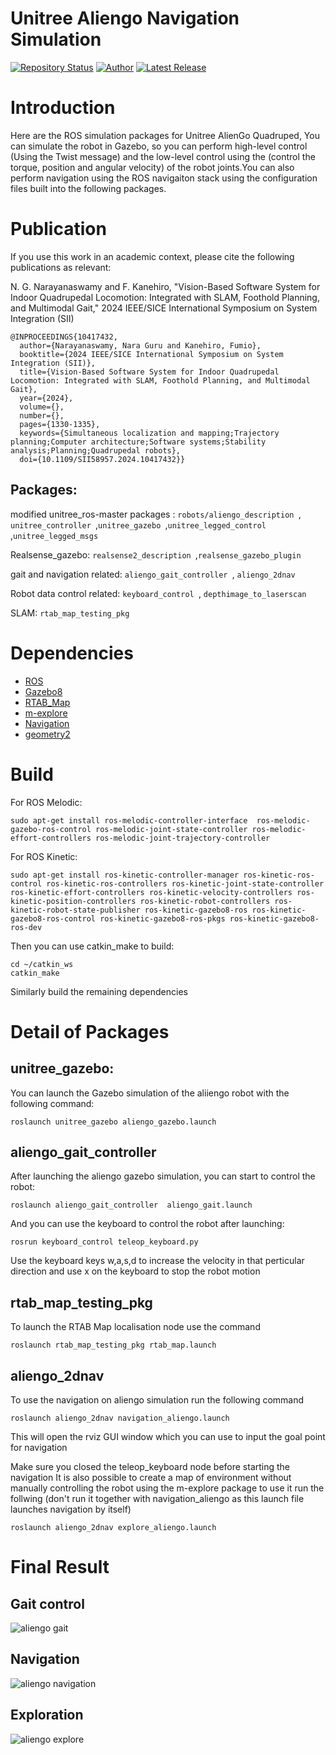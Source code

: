 # Unitree Aliengo Navigation Simulation
[![Repository Status](https://img.shields.io/badge/Repository%20Status-Maintained-dark%20green.svg)](https://github.com/guru-narayana/Aliengo_Nav-sim)
[![Author](https://img.shields.io/badge/Author-Nara%20Guru%20Narayanaswamy-blue)](https://www.linkedin.com/in/nara-guru-narayanaswamy-658a811b0/)
[![Latest Release](https://img.shields.io/badge/Latest%20Release-27%20July%202022-yellow.svg)](https://github.com/guru-narayana/Aliengo_Nav-sim/releases/tag/v3.0)
# Introduction
Here are the ROS simulation packages for Unitree AlienGo Quadruped, You can simulate the robot in Gazebo, so you can perform high-level control (Using the Twist message) and the low-level control using the (control the torque, position and angular velocity) of the robot joints.You can also perform navigation using the ROS navigaiton stack using the configuration files built into the following packages.
# Publication
If you use this work in an academic context, please cite the following publications as relevant:

N. G. Narayanaswamy and F. Kanehiro, "Vision-Based Software System for Indoor Quadrupedal Locomotion: Integrated with SLAM, Foothold Planning, and Multimodal Gait," 2024 IEEE/SICE International Symposium on System Integration (SII)
```
@INPROCEEDINGS{10417432,
  author={Narayanaswamy, Nara Guru and Kanehiro, Fumio},
  booktitle={2024 IEEE/SICE International Symposium on System Integration (SII)}, 
  title={Vision-Based Software System for Indoor Quadrupedal Locomotion: Integrated with SLAM, Foothold Planning, and Multimodal Gait}, 
  year={2024},
  volume={},
  number={},
  pages={1330-1335},
  keywords={Simultaneous localization and mapping;Trajectory planning;Computer architecture;Software systems;Stability analysis;Planning;Quadrupedal robots},
  doi={10.1109/SII58957.2024.10417432}}
```
## Packages:
modified unitree_ros-master packages :  `robots/aliengo_description `, `unitree_controller `,`unitree_gazebo `,`unitree_legged_control `,`unitree_legged_msgs `

Realsense_gazebo: `realsense2_description `,`realsense_gazebo_plugin`

gait and navigation related: `aliengo_gait_controller `, `aliengo_2dnav`

Robot data control related: `keyboard_control `, `depthimage_to_laserscan`

SLAM:  `rtab_map_testing_pkg `
# Dependencies
* [ROS](https://www.ros.org/)
* [Gazebo8](http://gazebosim.org/)
* [RTAB_Map](https://github.com/introlab/rtabmap_ros)
* [m-explore](https://github.com/hrnr/m-explore)
* [Navigation](https://github.com/ros-planning/navigation)
* [geometry2](https://github.com/ros/geometry2)
# Build
<!-- If you would like to fully compile the `unitree_ros`, please run the following command to install relative packages. -->

For ROS Melodic:
```
sudo apt-get install ros-melodic-controller-interface  ros-melodic-gazebo-ros-control ros-melodic-joint-state-controller ros-melodic-effort-controllers ros-melodic-joint-trajectory-controller
```
For ROS Kinetic:
```
sudo apt-get install ros-kinetic-controller-manager ros-kinetic-ros-control ros-kinetic-ros-controllers ros-kinetic-joint-state-controller ros-kinetic-effort-controllers ros-kinetic-velocity-controllers ros-kinetic-position-controllers ros-kinetic-robot-controllers ros-kinetic-robot-state-publisher ros-kinetic-gazebo8-ros ros-kinetic-gazebo8-ros-control ros-kinetic-gazebo8-ros-pkgs ros-kinetic-gazebo8-ros-dev
```

Then you can use catkin_make to build:
```
cd ~/catkin_ws
catkin_make
```
Similarly build the remaining dependencies 
# Detail of Packages

## unitree_gazebo:
You can launch the Gazebo simulation of the aliiengo robot with the following command:
```
roslaunch unitree_gazebo aliengo_gazebo.launch
```

## aliengo_gait_controller
After launching the aliengo gazebo simulation, you can start to control the robot:
```
roslaunch aliengo_gait_controller  aliengo_gait.launch
```

And you can use the keyboard to control the robot after launching:
```
rosrun keyboard_control teleop_keyboard.py
```
Use the keyboard keys w,a,s,d to increase the velocity in that perticular direction and use x on the keyboard to stop the robot motion 
## rtab_map_testing_pkg
To launch the RTAB Map localisation node use the command 
```
roslaunch rtab_map_testing_pkg rtab_map.launch 
```
## aliengo_2dnav
To use the navigation on aliengo simulation run the following command
```
roslaunch aliengo_2dnav navigation_aliengo.launch
```
This will open the rviz GUI window which you can use to input the goal point for navigation

Make sure you closed the teleop_keyboard node before starting the navigation
It is also possible to create a map of environment without manually controlling the robot using the m-explore package to use it run the follwing (don't run it together with navigation_aliengo as this launch file launches navigation by itself)
```
roslaunch aliengo_2dnav explore_aliengo.launch 
```
# Final Result
## Gait control
![aliengo gait](https://github.com/guru-narayana/Aliengo_Nav-sim/blob/main/data/aliengo_gait.gif)
## Navigation
![aliengo navigation](https://github.com/guru-narayana/Aliengo_Nav-sim/blob/main/data/aliengo_navigation.gif)
## Exploration
![aliengo explore](https://github.com/guru-narayana/Aliengo_Nav-sim/blob/main/data/aliengo_explore.gif)
